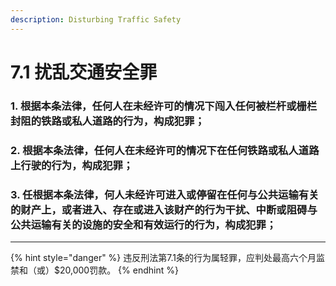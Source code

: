 ```yaml
---
description: Disturbing Traffic Safety
---
```


# 7.1 扰乱交通安全罪

### 1. 根据本条法律，任何人在未经许可的情况下闯入任何被栏杆或栅栏封阻的铁路或私人道路的行为，构成犯罪；


### 2. 根据本条法律，任何人在未经许可的情况下在任何铁路或私人道路上行驶的行为，构成犯罪；


### 3. 任根据本条法律，何人未经许可进入或停留在任何与公共运输有关的财产上，或者进入、存在或进入该财产的行为干扰、中断或阻碍与公共运输有关的设施的安全和有效运行的行为，构成犯罪；

***

{% hint style="danger" %}
违反刑法第7.1条的行为属轻罪，应判处最高六个月监禁和（或）$20,000罚款。
{% endhint %}